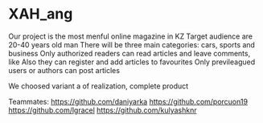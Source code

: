 # XAH_ang

Our project is the most menful online magazine in KZ
Target audience are 20-40 years old man
There will be three main categories: cars, sports and business
Only authorized readers can read articles and leave comments, like
Also they can register and add articles to favourites
Only previleagued users or authors can post articles

We choosed variant a of realization, complete product

Teammates:
https://github.com/daniyarka
https://github.com/porcuon19
https://github.com/lgracel
https://github.com/kulyashknr